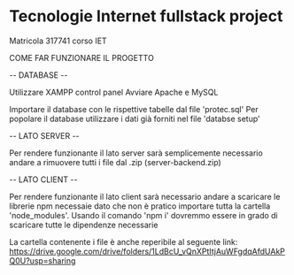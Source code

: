 # Tecnologie Internet fullstack project

Matricola 317741 corso IET

COME FAR FUNZIONARE IL PROGETTO

-- DATABASE --

Utilizzare XAMPP control panel
Avviare Apache e MySQL

Importare il database con le rispettive tabelle dal file 'protec.sql'
Per popolare il database utilizzare i dati già forniti nel file 'databse setup'

-- LATO SERVER --

Per rendere funzionante il lato server sarà semplicemente necessario andare a rimuovere tutti i file dal .zip (server-backend.zip)

-- LATO CLIENT --

Per rendere funzionante il lato client sarà necessario andare a scaricare le librerie npm necessaie dato che non è pratico importare tutta
la cartella 'node_modules'.
Usando il comando 'npm i' dovremmo essere in grado di scaricare tutte le dipendenze necessarie

La cartella contenente i file è anche reperibile al seguente link:
https://drive.google.com/drive/folders/1LdBcU_vQnXPtItjAuWFgdqAfdUAkPQ0U?usp=sharing
